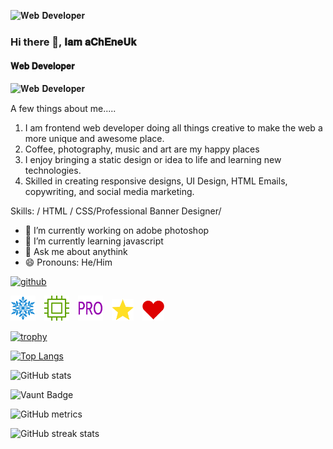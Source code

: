 ![𝐖𝐞𝐛 𝐃𝐞𝐯𝐞𝐥𝐨𝐩𝐞𝐫](https://scontent.fdac151-1.fna.fbcdn.net/v/t39.30808-6/409122613_354157857217704_5654167817996426878_n.png?stp=dst-png_s960x960&_nc_cat=106&ccb=1-7&_nc_sid=783fdb&_nc_eui2=AeErVOcZHxPuwo28nTV7wI3WpytzPT4wvOunK3M9PjC862NVIt4AAPtsRbDDuhZ2I5k2n201L9VCQmmnGBVqh7jm&_nc_ohc=MJbciiQpVVgAX8bZFkd&_nc_ht=scontent.fdac151-1.fna&oh=00_AfBO-KRLL_N6k8vq16Dp6WzRbHW7I28FGWAAw2RXGMS8EQ&oe=6577A0B1)


### Hi there 👋, 𝐈𝐚𝐦 𝐚𝐂𝐡𝐄𝐧𝐞𝐔𝐤
#### 𝐖𝐞𝐛 𝐃𝐞𝐯𝐞𝐥𝐨𝐩𝐞𝐫
![𝐖𝐞𝐛 𝐃𝐞𝐯𝐞𝐥𝐨𝐩𝐞𝐫](https://scontent.fdac151-1.fna.fbcdn.net/v/t39.30808-6/409122613_354157857217704_5654167817996426878_n.png?stp=dst-png_s960x960&_nc_cat=106&ccb=1-7&_nc_sid=783fdb&_nc_eui2=AeErVOcZHxPuwo28nTV7wI3WpytzPT4wvOunK3M9PjC862NVIt4AAPtsRbDDuhZ2I5k2n201L9VCQmmnGBVqh7jm&_nc_ohc=MJbciiQpVVgAX8bZFkd&_nc_ht=scontent.fdac151-1.fna&oh=00_AfBO-KRLL_N6k8vq16Dp6WzRbHW7I28FGWAAw2RXGMS8EQ&oe=6577A0B1)

A few things about me.....
1. I am frontend web developer doing all things creative to make the web a more unique and awesome place.
2. Coffee, photography, music and art are my happy places
3. I enjoy bringing a static design or idea to life and learning new technologies.
4. Skilled in creating responsive designs, UI Design, HTML Emails, copywriting, and social media marketing.


Skills:  / HTML / CSS/Professional Banner Designer/

- 🔭 I’m currently working on adobe photoshop 
- 🌱 I’m currently learning javascript 
- 💬 Ask me about anythink 
- 😄 Pronouns: He/Him 


[<img src='https://cdn.jsdelivr.net/npm/simple-icons@3.0.1/icons/github.svg' alt='github' height='40'>](https://github.com/https://github.com/aChEneUk)  

<a href='https://archiveprogram.github.com/'><img src='https://raw.githubusercontent.com/acervenky/animated-github-badges/master/assets/acbadge.gif' width='40' height='40'></a> <a href='https://docs.github.com/en/developers'><img src='https://raw.githubusercontent.com/acervenky/animated-github-badges/master/assets/devbadge.gif' width='40' height='40'></a> <a href='https://github.com/pricing'><img src='https://raw.githubusercontent.com/acervenky/animated-github-badges/master/assets/pro.gif' width='40' height='40'></a> <a href='https://stars.github.com/'><img src='https://raw.githubusercontent.com/acervenky/animated-github-badges/master/assets/starbadge.gif' width='35' height='35'></a> <a href='https://docs.github.com/en/github/supporting-the-open-source-community-with-github-sponsors'><img src='https://raw.githubusercontent.com/acervenky/animated-github-badges/master/assets/sponsorbadge.gif' width='35' height='35'></a> 

[![trophy](https://github-profile-trophy.vercel.app/?username=https://github.com/aChEneUk)](https://github.com/ryo-ma/github-profile-trophy)

[![Top Langs](https://github-readme-stats.vercel.app/api/top-langs/?username=https://github.com/aChEneUk)](https://github.com/anuraghazra/github-readme-stats)

![GitHub stats](https://github-readme-stats.vercel.app/api?username=https://github.com/aChEneUk&show_icons=true&count_private=true)  

![Vaunt Badge](https://api.vaunt.dev/v1/github/entities/https://github.com/aChEneUk/contributions?format=svg&private=true)  

![GitHub metrics](https://metrics.lecoq.io/https://github.com/aChEneUk)  

![GitHub streak stats](https://streak-stats.demolab.com/?user=https://github.com/aChEneUk)  

